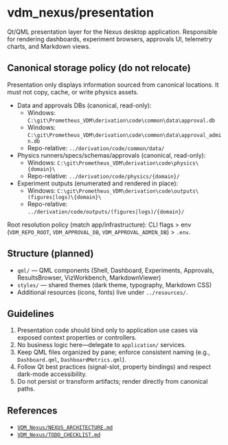 # vdm_nexus/presentation

Qt/QML presentation layer for the Nexus desktop application. Responsible for rendering dashboards, experiment browsers, approvals UI, telemetry charts, and Markdown views.

## Canonical storage policy (do not relocate)

Presentation only displays information sourced from canonical locations. It must not copy, cache, or write physics assets.

- Data and approvals DBs (canonical, read-only):
  - Windows: `C:\git\Prometheus_VDM\derivation\code\common\data\approval.db`
  - Windows: `C:\git\Prometheus_VDM\derivation\code\common\data\approval_admin.db`
  - Repo-relative: `../derivation/code/common/data/`
- Physics runners/specs/schemas/approvals (canonical, read-only):
  - Windows: `C:\git\Prometheus_VDM\derivation\code\physics\{domain}\`
  - Repo-relative: `../derivation/code/physics/{domain}/`
- Experiment outputs (enumerated and rendered in place):
  - Windows: `C:\git\Prometheus_VDM\derivation\code\outputs\(figures|logs)\{domain}\`
  - Repo-relative: `../derivation/code/outputs/(figures|logs)/{domain}/`

Root resolution policy (match app/infrastructure): CLI flags > env (`VDM_REPO_ROOT`, `VDM_APPROVAL_DB`, `VDM_APPROVAL_ADMIN_DB`) > `.env`.

## Structure (planned)

- `qml/` — QML components (Shell, Dashboard, Experiments, Approvals, ResultsBrowser, VizWorkbench, MarkdownViewer)
- `styles/` — shared themes (dark theme, typography, Markdown CSS)
- Additional resources (icons, fonts) live under `../resources/`.

## Guidelines

1. Presentation code should bind only to application use cases via exposed context properties or controllers.
2. No business logic here—delegate to `application/` services.
3. Keep QML files organized by pane; enforce consistent naming (e.g., `Dashboard.qml`, `DashboardMetrics.qml`).
4. Follow Qt best practices (signal-slot, property bindings) and respect dark-mode accessibility.
5. Do not persist or transform artifacts; render directly from canonical paths.

## References

- [`VDM_Nexus/NEXUS_ARCHITECTURE.md`](../../VDM_Nexus/NEXUS_ARCHITECTURE.md:31)
- [`VDM_Nexus/TODO_CHECKLIST.md`](../../VDM_Nexus/TODO_CHECKLIST.md:115)
